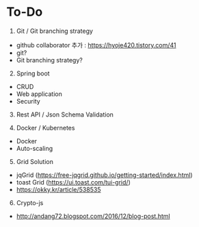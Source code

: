 # To-Do

1. Git / Git branching strategy
 - github collaborator 추가 : https://hyoje420.tistory.com/41
 - git?
 - Git branching strategy?

2. Spring boot 
 - CRUD
 - Web application
 - Security
 
3. Rest API / Json Schema Validation


4. Docker / Kubernetes
 - Docker
 - Auto-scaling
 

5. Grid Solution
 - jqGrid (https://free-jqgrid.github.io/getting-started/index.html)
 - toast Grid (https://ui.toast.com/tui-grid/)
 - https://okky.kr/article/538535


6. Crypto-js
 - http://andang72.blogspot.com/2016/12/blog-post.html

